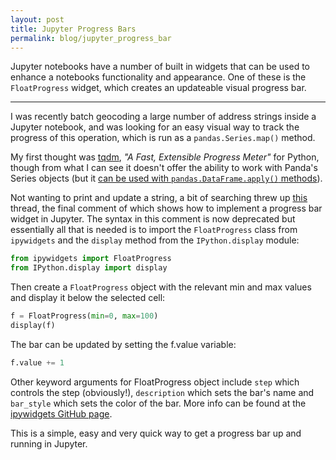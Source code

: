 ```yaml
---
layout: post
title: Jupyter Progress Bars
permalink: blog/jupyter_progress_bar
---
```


Jupyter notebooks have a number of built in widgets that can be used to enhance a notebooks functionality and appearance. One of these is the `FloatProgress` widget, which creates an updateable visual progress bar.

-----
<!--more-->

I was recently batch geocoding a large number of address strings inside a Jupyter notebook, and was looking for an easy visual way to track the progress of this operation, which is run as a `pandas.Series.map()` method.

My first thought was [tqdm](https://pypi.python.org/pypi/tqdm), _"A Fast, Extensible Progress Meter"_ for Python, though from what I can see it doesn't offer the ability to work with Panda's Series objects (but it [can be used with `pandas.DataFrame.apply()` methods](https://github.com/tqdm/tqdm/blob/master/examples/pandas_progress_apply.py)).

Not wanting to print and update a string, a bit of searching threw up [this](https://www.reddit.com/r/Python/comments/34tdr2/a_simple_progress_bar_for_ipython_notebooks/) thread, the final comment of which shows how to implement a progress bar widget in Jupyter. The syntax in this comment is now deprecated but essentially all that is needed is to import the `FloatProgress` class from `ipywidgets` and the `display` method from the `IPython.display` module:

```python
from ipywidgets import FloatProgress
from IPython.display import display
```

Then create a `FloatProgress` object with the relevant min and max values and display it below the selected cell:

```python
f = FloatProgress(min=0, max=100)
display(f)
```

The bar can be updated by setting the f.value variable:

```python
f.value += 1
```

Other keyword arguments for FloatProgress object include `step` which controls the step (obviously!), `description` which sets the bar's name and `bar_style` which sets the color of the bar. More info can be found at the [ipywidgets GitHub page](https://github.com/ipython/ipywidgets).

This is a simple, easy and very quick way to get a progress bar up and running in Jupyter.
